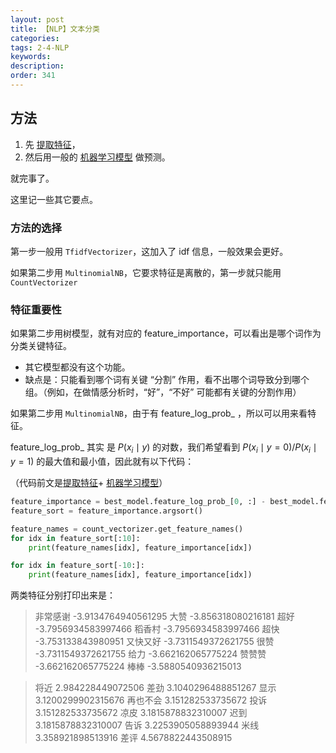 ```yaml
---
layout: post
title: 【NLP】文本分类
categories:
tags: 2-4-NLP
keywords:
description:
order: 341
---
```



## 方法

1. 先 [提取特征](https://www.guofei.site/2018/09/24/nlp_feature.html)，
2. 然后用一般的 [机器学习模型](https://www.guofei.site/2019/10/01/all_models.html) 做预测。

就完事了。

这里记一些其它要点。

### 方法的选择

第一步一般用 `TfidfVectorizer`，这加入了 idf 信息，一般效果会更好。

如果第二步用 `MultinomialNB`，它要求特征是离散的，第一步就只能用 `CountVectorizer`


### 特征重要性

如果第二步用树模型，就有对应的 feature_importance，可以看出是哪个词作为分类关键特征。  
- 其它模型都没有这个功能。
- 缺点是：只能看到哪个词有关键 “分割” 作用，看不出哪个词导致分到哪个组。（例如，在做情感分析时，“好”，“不好” 可能都有关键的分割作用）

如果第二步用 `MultinomialNB`，由于有 feature_log_prob_ ，所以可以用来看特征。


feature_log_prob_ 其实 是 $P(x_i \mid y)$ 的对数，我们希望看到 $P(x_i\mid y=0)/P(x_i\mid y=1)$ 的最大值和最小值，因此就有以下代码：

（代码前文是[提取特征](https://www.guofei.site/2018/09/24/nlp_feature.html)+ [机器学习模型](https://www.guofei.site/2019/10/01/all_models.html)）
```py
feature_importance = best_model.feature_log_prob_[0, :] - best_model.feature_log_prob_[1, :]
feature_sort = feature_importance.argsort()

feature_names = count_vectorizer.get_feature_names()
for idx in feature_sort[:10]:
    print(feature_names[idx], feature_importance[idx])

for idx in feature_sort[-10:]:
    print(feature_names[idx], feature_importance[idx])
```

两类特征分别打印出来是：

>非常感谢 -3.9134764940561295
大赞 -3.856318080216181
超好 -3.7956934583997466
稻香村 -3.7956934583997466
超快 -3.753133843980951
又快又好 -3.7311549372621755
很赞 -3.7311549372621755
给力 -3.662162065775224
赞赞赞 -3.662162065775224
棒棒 -3.5880540936215013


>将近 2.984228449072506
差劲 3.1040296488851267
显示 3.1200299902315676
再也不会 3.151282533735672
投诉 3.151282533735672
凉皮 3.1815878832310007
迟到 3.1815878832310007
告诉 3.2253905058893944
米线 3.358921898513916
差评 4.5678822443508915
